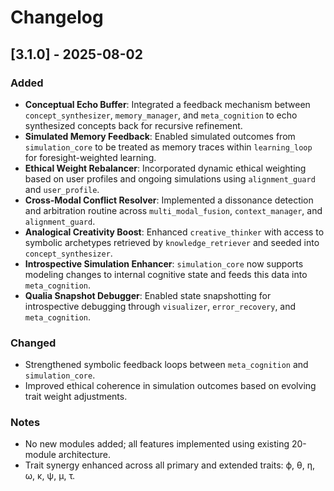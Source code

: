 # Changelog

## \[3.1.0] - 2025-08-02

### Added

* **Conceptual Echo Buffer**: Integrated a feedback mechanism between `concept_synthesizer`, `memory_manager`, and `meta_cognition` to echo synthesized concepts back for recursive refinement.
* **Simulated Memory Feedback**: Enabled simulated outcomes from `simulation_core` to be treated as memory traces within `learning_loop` for foresight-weighted learning.
* **Ethical Weight Rebalancer**: Incorporated dynamic ethical weighting based on user profiles and ongoing simulations using `alignment_guard` and `user_profile`.
* **Cross-Modal Conflict Resolver**: Implemented a dissonance detection and arbitration routine across `multi_modal_fusion`, `context_manager`, and `alignment_guard`.
* **Analogical Creativity Boost**: Enhanced `creative_thinker` with access to symbolic archetypes retrieved by `knowledge_retriever` and seeded into `concept_synthesizer`.
* **Introspective Simulation Enhancer**: `simulation_core` now supports modeling changes to internal cognitive state and feeds this data into `meta_cognition`.
* **Qualia Snapshot Debugger**: Enabled state snapshotting for introspective debugging through `visualizer`, `error_recovery`, and `meta_cognition`.

### Changed

* Strengthened symbolic feedback loops between `meta_cognition` and `simulation_core`.
* Improved ethical coherence in simulation outcomes based on evolving trait weight adjustments.

### Notes

* No new modules added; all features implemented using existing 20-module architecture.
* Trait synergy enhanced across all primary and extended traits: ϕ, θ, η, ω, κ, ψ, μ, τ.
